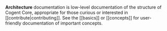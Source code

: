 **Architecture** documentation is low-level documentation of the structure of Cogent Core, appropriate for those curious or interested in [[contribute|contributing]]. See the [[basics]] or [[concepts]] for user-friendly documentation of important concepts.
